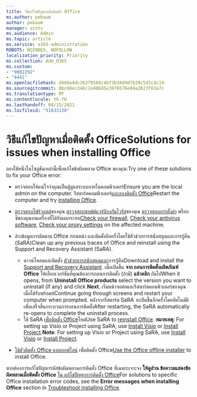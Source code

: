 ```yaml
---
title: วิธีแก้ไขปัญหาเมื่อติดตั้ง Office
ms.author: pebaum
author: pebaum
manager: scotv
ms.audience: Admin
ms.topic: article
ms.service: o365-administration
ROBOTS: NOINDEX, NOFOLLOW
localization_priority: Priority
ms.collection: Adm_O365
ms.custom:
- "9002292"
- "4441"
ms.openlocfilehash: d466e4dc26379509c4bf3b34d9d7b39c5d3c4c19
ms.sourcegitcommit: 8bc60ec34bc1e40685e3976576e04a2623f63a7c
ms.translationtype: MT
ms.contentlocale: th-TH
ms.lasthandoff: 04/15/2021
ms.locfileid: "51833130"
---
```

# <a name="solutions-for-issues-when-installing-office"></a><span data-ttu-id="76983-102">วิธีแก้ไขปัญหาเมื่อติดตั้ง Office</span><span class="sxs-lookup"><span data-stu-id="76983-102">Solutions for issues when installing Office</span></span>

<span data-ttu-id="76983-103">ลองใช้หนึ่งในโซลูชันเหล่านี้เพื่อแก้ไขข้อผิดพลาด Office ของคุณ:</span><span class="sxs-lookup"><span data-stu-id="76983-103">Try one of these solutions to fix your Office error:</span></span>

- <span data-ttu-id="76983-104">ตรวจสอบให้แน่ใจว่าคุณเป็นผู้ดูแลระบบภายในคอมพิวเตอร์</span><span class="sxs-lookup"><span data-stu-id="76983-104">Ensure you are the local admin on the computer.</span></span> <span data-ttu-id="76983-105">รีสตาร์ตคอมพิวเตอร์[และลองติดตั้ง Office](https://portal.office.com/OLS/MySoftware.aspx)</span><span class="sxs-lookup"><span data-stu-id="76983-105">Restart the computer and try [installing Office](https://portal.office.com/OLS/MySoftware.aspx).</span></span>

- <span data-ttu-id="76983-106">[ตรวจสอบไฟร์วอลล์](https://support.office.com/article/unlicensed-product-and-activation-errors-in-office-0d23d3c0-c19c-4b2f-9845-5344fedc4380#bkmk_checkfirewall)ของคุณ [ตรวจสอบซอฟต์แวร์ป้องกันไวรัส](https://support.office.com/article/unlicensed-product-and-activation-errors-in-office-0d23d3c0-c19c-4b2f-9845-5344fedc4380#bkmk_checkav)ของคุณ [ตรวจสอบการตั้งค่า](https://support.office.com/article/unlicensed-product-and-activation-errors-in-office-0d23d3c0-c19c-4b2f-9845-5344fedc4380#bkmk_checkproxy) พร็อกซีของคุณบนเครื่องที่ได้รับผลกระทบ</span><span class="sxs-lookup"><span data-stu-id="76983-106">[Check your firewall](https://support.office.com/article/unlicensed-product-and-activation-errors-in-office-0d23d3c0-c19c-4b2f-9845-5344fedc4380#bkmk_checkfirewall), [Check your antivirus software](https://support.office.com/article/unlicensed-product-and-activation-errors-in-office-0d23d3c0-c19c-4b2f-9845-5344fedc4380#bkmk_checkav), [Check your proxy settings](https://support.office.com/article/unlicensed-product-and-activation-errors-in-office-0d23d3c0-c19c-4b2f-9845-5344fedc4380#bkmk_checkproxy) on the affected machine.</span></span>

- <span data-ttu-id="76983-107">ล้างข้อมูลการติดตาม Office ก่อนหน้า และติดตั้งอีกครั้งโดยใช้ตัวช่วยการสนับสนุนและการกู้คืน (SaRA)</span><span class="sxs-lookup"><span data-stu-id="76983-107">Clean up any previous traces of Office and reinstall using the Support and Recovery Assistant (SaRA).</span></span> 

    - <span data-ttu-id="76983-108">ดาวน์โหลดและติดตั้ง [ตัวช่วยการสนับสนุนและ](https://aka.ms/SARA-OfficeUninstall-Alchemy)การกู้คืน</span><span class="sxs-lookup"><span data-stu-id="76983-108">Download and install the [Support and Recovery Assistant](https://aka.ms/SARA-OfficeUninstall-Alchemy).</span></span> <span data-ttu-id="76983-109">เมื่อเปิดขึ้น **จาก ถอนการติดตั้งผลิตภัณฑ์ Office** ให้เลือกเวอร์ชันที่คุณต้องการถอนการติดตั้ง (ถ้ามี) **แล้วคลิก** ถัดไป</span><span class="sxs-lookup"><span data-stu-id="76983-109">When it opens, from **Uninstall Office products** select the version you want to uninstall (if any) and click **Next**.</span></span> <span data-ttu-id="76983-110">เริ่มหน้าจอต่อและรีสตาร์ตคอมพิวเตอร์ของคุณเมื่อได้รับพร้อมท์</span><span class="sxs-lookup"><span data-stu-id="76983-110">Continue going through screens and restart your computer when prompted.</span></span> <span data-ttu-id="76983-111">หลังจากรีสตาร์ต SaRA จะเปิดขึ้นอีกครั้งโดยอัตโนมัติเพื่อเสร็จสิ้นกระบวนการถอนการติดตั้ง</span><span class="sxs-lookup"><span data-stu-id="76983-111">After restarting, the SaRA automatically re-opens to complete the uninstall process.</span></span>
    - <span data-ttu-id="76983-112">ใช้ SaRA [เพื่อติดตั้ง Office](https://aka.ms/sara-officeinstall)ใหม่</span><span class="sxs-lookup"><span data-stu-id="76983-112">Use SaRA to [reinstall Office](https://aka.ms/sara-officeinstall).</span></span> <span data-ttu-id="76983-113">**หมายเหตุ**: For setting up Visio or Project using SaRA, use [Install Visio](https://aka.ms/SaRA-VisioSetupScenario) or [Install Project](https://aka.ms/SaRA-ProjectSetupScenario).</span><span class="sxs-lookup"><span data-stu-id="76983-113">**Note**: For setting up Visio or Project using SaRA, use [Install Visio](https://aka.ms/SaRA-VisioSetupScenario) or [Install Project](https://aka.ms/SaRA-ProjectSetupScenario).</span></span>  

- <span data-ttu-id="76983-114">[ใช้ตัวติดตั้ง Office แบบออฟไลน์](https://support.office.com/article/f0a85fe7-118f-41cb-a791-d59cef96ad1c?wt.mc_id=Alchemy_ClientDIA) เพื่อติดตั้ง Office</span><span class="sxs-lookup"><span data-stu-id="76983-114">[Use the Office offline installer](https://support.office.com/article/f0a85fe7-118f-41cb-a791-d59cef96ad1c?wt.mc_id=Alchemy_ClientDIA) to install Office.</span></span>

<span data-ttu-id="76983-115">หากต้องการแก้ไขปัญหารหัสข้อผิดพลาดการติดตั้ง Office ที่เฉพาะเจาะจง **ให้ดูส่วน ข้อความแสดงข้อผิดพลาดเมื่อติดตั้ง Office** [ใน แก้ไขปัญหาการติดตั้ง Office](https://support.office.com/article/35ff2def-e0b2-4dac-9784-4cf212c1f6c2#BKMK_ErrorMessages)</span><span class="sxs-lookup"><span data-stu-id="76983-115">For solutions to specific Office installation error codes, see the **Error messages when installing Office** section in [Troubleshoot installing Office](https://support.office.com/article/35ff2def-e0b2-4dac-9784-4cf212c1f6c2#BKMK_ErrorMessages).</span></span>

